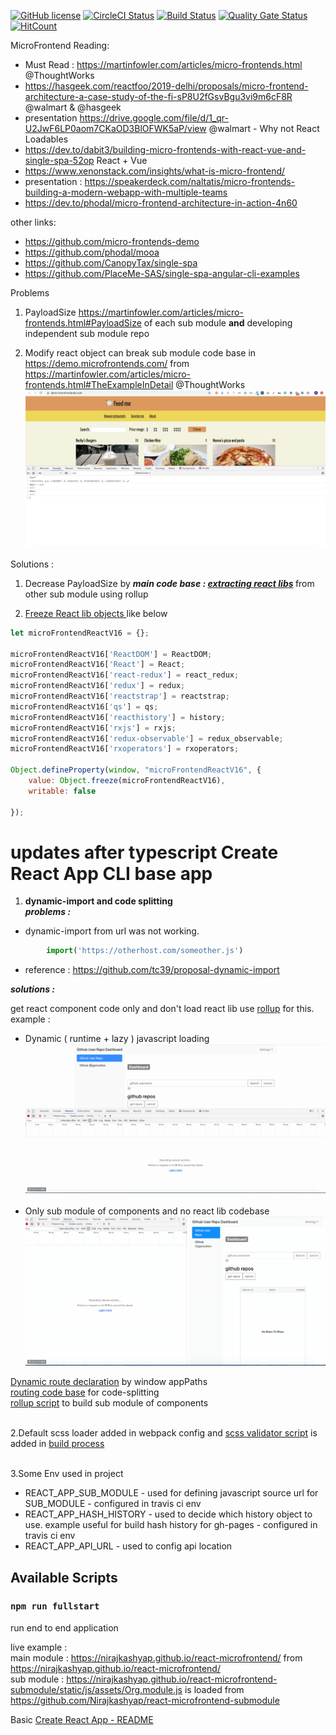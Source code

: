[![GitHub license](https://img.shields.io/badge/license-MIT-blue.svg)](https://github.com/Nirajkashyap/react-microfrontend/blob/master/LICENSE) 
[![CircleCI Status](https://circleci.com/gh/facebook/react.svg?style=shield&circle-token=:circle-token)](https://circleci.com/gh/Nirajkashyap/react-microfrontend)
[![Build Status](https://travis-ci.org/Nirajkashyap/react-microfrontend.svg?branch=master)](https://travis-ci.org/Nirajkashyap/react-microfrontend)
[![Quality Gate Status](https://sonarcloud.io/api/project_badges/measure?project=Nirajkashyap_react-microfrontend&metric=alert_status)](https://sonarcloud.io/dashboard?id=Nirajkashyap_react-microfrontend)
[![HitCount](http://hits.dwyl.io/Nirajkashyap/react-microfrontend.svg)](http://hits.dwyl.io/Nirajkashyap/react-microfrontend)

MicroFrontend Reading: <br>
* Must Read : https://martinfowler.com/articles/micro-frontends.html @ThoughtWorks <br>
* https://hasgeek.com/reactfoo/2019-delhi/proposals/micro-frontend-architecture-a-case-study-of-the-fi-sP8U2fGsvBgu3vi9m6cF8R @walmart & @hasgeek <br>
* presentation https://drive.google.com/file/d/1_qr-U2JwF6LP0aom7CKaOD3BlOFWK5aP/view @walmart - Why not React Loadables <br>
* https://dev.to/dabit3/building-micro-frontends-with-react-vue-and-single-spa-52op  React + Vue <br>
* https://www.xenonstack.com/insights/what-is-micro-frontend/ <br>
* presentation  : https://speakerdeck.com/naltatis/micro-frontends-building-a-modern-webapp-with-multiple-teams <br>
* https://dev.to/phodal/micro-frontend-architecture-in-action-4n60 <br>

other links:<br>
* https://github.com/micro-frontends-demo <br>
* https://github.com/phodal/mooa <br>
* https://github.com/CanopyTax/single-spa <br>
* https://github.com/PlaceMe-SAS/single-spa-angular-cli-examples <br>


Problems <br> 
1. PayloadSize https://martinfowler.com/articles/micro-frontends.html#PayloadSize of each sub module <b>and</b> developing independent sub module repo <br>

2. Modify react object can break sub module code base in https://demo.microfrontends.com/ from https://martinfowler.com/articles/micro-frontends.html#TheExampleInDetail @ThoughtWorks <br>
![DemoMicroFrontEnd](/DemoMicroFrontEnd.png)


Solutions : <br>
1. Decrease PayloadSize by <b><i> main code base : [extracting react libs](./scripts/rollup.build.js) </i></b> from other sub module using rollup <br>

2. [Freeze React lib objects ](./src/index.tsx) like below
```javascript
let microFrontendReactV16 = {};

microFrontendReactV16['ReactDOM'] = ReactDOM;
microFrontendReactV16['React'] = React;
microFrontendReactV16['react-redux'] = react_redux;
microFrontendReactV16['redux'] = redux;
microFrontendReactV16['reactstrap'] = reactstrap;
microFrontendReactV16['qs'] = qs;
microFrontendReactV16['reacthistory'] = history;
microFrontendReactV16['rxjs'] = rxjs;
microFrontendReactV16['redux-observable'] = redux_observable;
microFrontendReactV16['rxoperators'] = rxoperators;

Object.defineProperty(window, "microFrontendReactV16", {
    value: Object.freeze(microFrontendReactV16),
    writable: false

});

```

<h1> updates after typescript Create React App CLI base app </h1> 

1. <b>dynamic-import and code splitting</b><br>
<b> <i> problems : </i> </b> <br>
* dynamic-import from url was not working. 
        
```javascript
        import('https://otherhost.com/someother.js') 
```

* reference : https://github.com/tc39/proposal-dynamic-import  <br>

<b> <i> solutions : </i> </b> <br>

  get react component code only and don't load react lib use <a href="https://rollupjs.org/guide/en/">rollup</a> for this.
  example : 
  * Dynamic ( runtime + lazy ) javascript loading ![rollup Build code ](/rollupBuild.gif) <br><br>
  * Only sub module of components and no react lib codebase ![rollup Build code ](/subModule.gif)

  [Dynamic route declaration](./src/index.tsx) by window appPaths <br> 
  [routing code base](./src/router.tsx) for code-splitting <br>
  [rollup script](./scripts/rollup.build.js) to build sub module of components <br><br>
 
2.Default scss loader added in webpack config and [scss validator script](./scripts/scss.js) is added in [build process](https://github.com/Nirajkashyap/react-microfrotend/blob/b920d7dc720819a6a027d7cd9ae1ed7e536857c1/scripts/build.js#L116) <br><br> 


3.Some Env used in project<br> 
* REACT_APP_SUB_MODULE - used for defining javascript source url for SUB_MODULE - configured in travis ci env<br>
* REACT_APP_HASH_HISTORY -  used to decide which history object to use. example useful for build hash history for gh-pages  - configured in travis ci env<br>
* REACT_APP_API_URL - used to config api location <br>

## Available Scripts

### `npm run fullstart`   
run end to end application

live example : <br>
main module : https://nirajkashyap.github.io/react-microfrontend/ from https://nirajkashyap.github.io/react-microfrontend/ <br> 
sub module  : https://nirajkashyap.github.io/react-microfrontend-submodule/static/js/assets/Org.module.js is loaded from https://github.com/Nirajkashyap/react-microfrontend-submodule


Basic [Create React App - README](./README-CRA.md)
